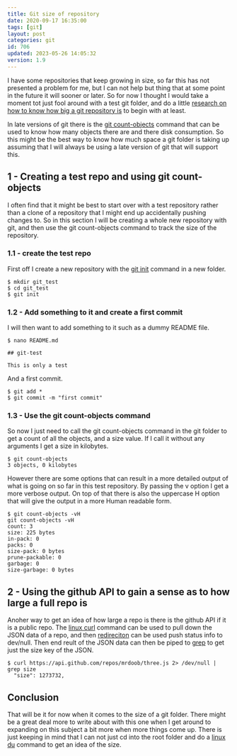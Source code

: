 ```yaml
---
title: Git size of repository
date: 2020-09-17 16:35:00
tags: [git]
layout: post
categories: git
id: 706
updated: 2023-05-26 14:05:32
version: 1.9
---
```


I have some repositories that keep growing in size, so far this has not presented a problem for me, but I can not help but thing that at some point in the future it will sooner or later. So for now I thought I would take a moment tot just fool around with a test git folder, and do a little [research on how to know how big a git repository is](https://stackoverflow.com/questions/8185276/find-size-of-git-repository) to begin with at least. 

In late versions of git there is the [git count-objects](https://git-scm.com/docs/git-count-objects) command that can be used to know how many objects there are and there disk consumption. So this might be the best way to know how much space a git folder is taking up assuming that I will always be using a late version of git that will support this.


<!-- more -->

## 1 - Creating a test repo and using git count-objects

I often find that it might be best to start over with a test repository rather than a clone of a repository that I might end up accidentally pushing changes to.  So in this section I will be creating a whole new repository with git, and then use the git count-objects command to track the size of the repository.

### 1.1 - create the test repo

First off I create a new repository with the [git init](/2019/07/05/git-init) command in a new folder.

```
$ mkdir git_test
$ cd git_test
$ git init
```

### 1.2 - Add something to it and create a first commit

I will then want to add something to it such as a dummy README file.

```
$ nano README.md
```

```
## git-test
 
This is only a test
```

And a first commit.

```
$ git add *
$ git commit -m "first commit"
```


### 1.3 - Use the git count-objects command

So now I just need to call the git count-objects command in the git folder to get a count of all the objects, and a size value. If I call it without any arguments I get a size in kilobytes.

```
$ git count-objects
3 objects, 0 kilobytes
```

However there are some options that can result in a more detailed output of what is going on so far in this test repository. By passing the v option I get a more verbose output. On top of that there is also the uppercase H option that will give the output in a more Human readable form.

```
$ git count-objects -vH
git count-objects -vH
count: 3
size: 225 bytes
in-pack: 0
packs: 0
size-pack: 0 bytes
prune-packable: 0
garbage: 0
size-garbage: 0 bytes
```

## 2 - Using the github API to gain a sense as to how large a full repo is

Anoher way to get an idea of how large a repo is there is the github API if it is a public repo. The [linux curl](/2020/09/25/linux-curl) command can be used to pull down the JSON data of a repo, and then [redireciton](/2020/10/02/linux-redirection/) can be used push status info to dev\/null. Then end reult of the JSON data can then be piped to [grep](/2020/09/14/linux-grep/) to get just the size key of the JSON.

```
$ curl https://api.github.com/repos/mrdoob/three.js 2> /dev/null | grep size
  "size": 1273732,
```

## Conclusion

That will be it for now when it comes to the size of a git folder. There might be a great deal more to write about with this one when I get around to expanding on this subject a bit more when more things come up. There is just keeping in mind that I can not just cd into the root folder and do a [linux du](https://man7.org/linux/man-pages/man1/du.1.html) command to get an idea of the size.

